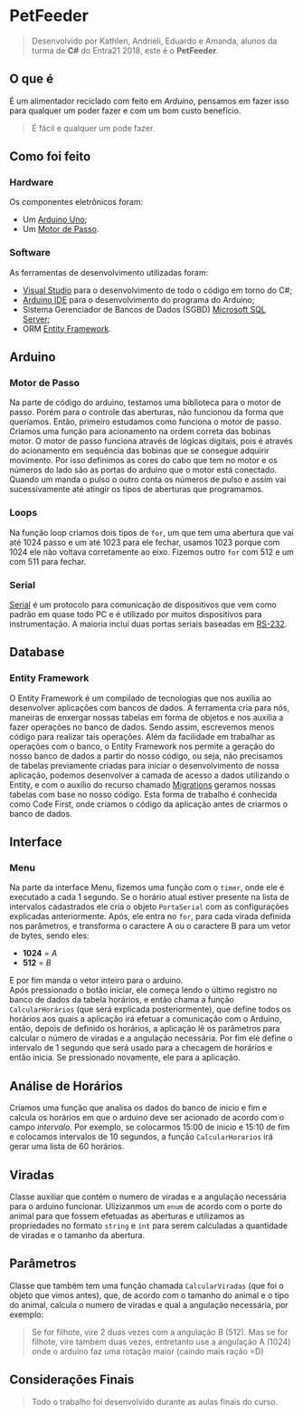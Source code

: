 # PetFeeder
> Desenvolvido por Kathlen, Andrieli, Eduardo e Amanda, alunos da turma de **C#** do Entra21 2018, este é o **PetFeeder**.
## O que é
É um alimentador reciclado com feito em _Arduino_, pensamos
em fazer isso para qualquer um poder fazer e com um bom custo benefício.
> É fácil e qualquer um pode fazer.
## Como foi feito
### Hardware
Os componentes eletrônicos foram:
* Um [Arduino Uno](https://en.wikipedia.org/wiki/Arduino_Uno "Wikipedia");
* Um [Motor de Passo](https://pt.wikipedia.org/wiki/Motor_de_passo "Wikipedia"). 
### Software
As ferramentas de desenvolvimento utilizadas foram:
* [Visual Studio](https://visualstudio.microsoft.com/ "Mais sobre a IDE") para o desenvolvimento de todo o código em torno do C#;
* [Arduino IDE](https://www.arduino.cc/en/Main/Software "Mais sobre a IDE") para o desenvolvimento do programa do Arduino;
* Sistema Gerenciador de Bancos de Dados (SGBD) [Microsoft SQL Server](https://pt.wikipedia.org/wiki/Microsoft_SQL_Server "Wikipedia");
* ORM [Entity Framework](https://docs.microsoft.com/pt-br/dotnet/framework/data/adonet/ef/overview "Documentação do EF").
## Arduino
### Motor de Passo
Na parte de código do arduino, testamos uma biblioteca para o motor de passo. Porém para o controle das aberturas, não funcionou da forma que queríamos. Então, primeiro estudamos como funciona o motor de passo.
Criamos uma função para acionamento na ordem correta das bobinas
motor.
O motor de passo funciona através de lógicas digitais, pois é através do acionamento em sequência das bobinas que se consegue adquirir movimento.
Por isso definimos as cores do cabo que tem no motor e os números do lado são as portas do arduino que o motor está conectado.
Quando um manda o pulso o outro conta os números de pulso e assim vai sucessivamente até atingir os tipos de aberturas que programamos.
### Loops
Na função loop criamos dois tipos de `for`, um que tem uma abertura que vai até 1024 passo e um até 1023 para ele fechar, usamos 1023 porque com 1024 ele não voltava corretamente ao eixo. Fizemos outro `for` com 512 e um com 511 para fechar.
### Serial
[Serial](https://en.wikipedia.org/wiki/Serial_communication "Wikipedia") é um protocolo para comunicação de dispositivos que vem como padrão em quase todo PC e é utilizado por muitos dispositivos para instrumentação. A maioria inclui duas portas seriais baseadas em [RS-232](https://en.wikipedia.org/wiki/RS-232).
## Database
### Entity Framework
O Entity Framework é um compilado de tecnologias que nos auxilia ao desenvolver aplicações com bancos de dados.
A ferramenta cria para nós, maneiras de enxergar nossas tabelas em forma de objetos e nos auxilia a fazer operações no banco de dados. Sendo assim, escrevemos menos código para realizar tais operações.
Além da facilidade em trabalhar as operações com o banco, o Entity Framework nos permite a geração do nosso banco de dados a partir do nosso código, ou seja, não precisamos de tabelas previamente criadas para iniciar o desenvolvimento de nossa aplicação, podemos desenvolver a camada de acesso a dados utilizando o Entity, e com o auxílio do recurso chamado [Migrations](https://msdn.microsoft.com/pt-br/library/jj856238.aspx "Artigo sobre Migrations") geramos nossas tabelas com base no nosso código. Esta forma de trabalho é conhecida como Code First, onde criamos o código da aplicação antes de criarmos o banco de dados.
## Interface
### Menu
Na parte da interface Menu, fizemos uma função com o `timer`, onde ele é executado a cada 1 segundo.
Se o horário atual estiver presente na lista de intervalos cadastrados ele cria o objeto `PortaSerial` com as configurações explicadas anteriormente.
Após, ele entra no `for`, para cada virada definida nos parâmetros, e transforma o caractere A ou o caractere B para um vetor de bytes, sendo eles:
* **1024** = _A_
* **512** = _B_

E por fim manda o vetor inteiro para o arduino.  
Após pressionado o botão iniciar, ele começa lendo o último registro no banco de dados da tabela horários, e então chama a função `CalcularHorários` (que será explicada posteriormente), que define todos os horários aos quais a aplicação irá efetuar a comunicação com o Arduino, então, depois de definido os horários, a aplicação lê os parâmetros para calcular o número de viradas e a angulação necessária.
Por fim ele define o intervalo de 1 segundo que será usado para a checagem de horários e então inicia.
Se pressionado novamente, ele para a aplicação.
## Análise de Horários
Criamos uma função que analisa os dados do banco de inicio e fim e calcula os horários em que o arduino deve ser acionado de acordo com o campo _intervalo_. 
Por exemplo, se colocarmos 15:00 de inicio e 15:10 de fim e colocamos intervalos de 10 segundos, a função `CalcularHorarios` irá gerar uma lista de 60 horários.
## Viradas
Classe auxiliar que contém o numero de viradas e a angulação necessária para o arduino funcionar.
Ulizizanmos um `enum` de acordo com o porte do animal para que fossem efetuadas as aberturas e utilizamos as propriedades no formato `string` e `int` para serem calculadas a quantidade de viradas e o tamanho da abertura.
## Parâmetros
Classe que também tem uma função chamada `CalcularViradas` (que foi o objeto que vimos antes), que, de acordo com o tamanho do animal e o tipo do animal, calcula o numero de viradas e qual a angulação necessária, por exemplo:
> Se for filhote, vire 2 duas vezes com a angulação B (512). Mas se for filhote, vire também duas vezes, entretanto use a angulação A (1024) onde o arduino faz uma rotação maior (caindo mais ração =D)
## Considerações Finais
> Todo o trabalho foi desenvolvido durante as aulas finais do curso.
